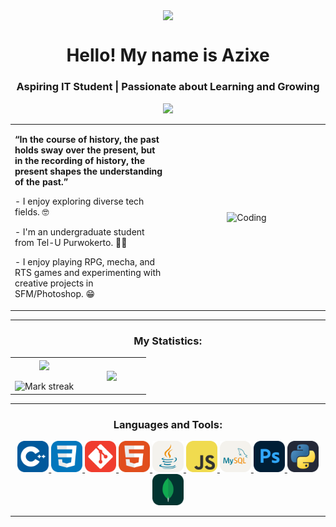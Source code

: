 <p align="center"><picture align="center"><img align="center" src = "https://github.com/7oSkaaa/7oSkaaa/blob/main/Images/about_me.gif?raw=true" width = 50px></picture></p>
<h1 align="center">Hello! My name is Azixe</h1>
<h3 align="center">Aspiring IT Student | Passionate about Learning and Growing</h3>
<p align="center"> <img src="https://komarev.com/ghpvc/?username=Azixe&label=Profile%20views&color=0e75b6&style=flat"  /> </p>

<table align="center">
<tr border="none">
<td width="50%" align="left">
   <p><b>“In the course of history, the past holds sway over the present, but in the recording of history, the present shapes the understanding of the past.” </b></p>
   <p>- I enjoy exploring diverse tech fields. 🤓</p>
   <p>- I'm an undergraduate student from Tel-U Purwokerto. 👨‍🎓 </p>
   <p>- I enjoy playing RPG, mecha, and RTS games and experimenting with creative projects in SFM/Photoshop. 😁</p>
</td>
<td width="50%" align="center">
   <img align="center" alt="Coding" width="450" src="https://media.tenor.com/cX92mi1p-NYAAAAM/coding-anime.gif">
</td>
</tr>
</table>


---

<h3 align="center">My Statistics:</h3>
<p align="center">
<table align="center">
<tr border="none">
<td width="50%" align="center">
  
  <img  align="center"  src="https://github-readme-stats.vercel.app/api?username=Azixe&theme=dark&show_icons=true&count_private=true" />
  <br></br>
  <img  title="🔥 Get streak stats for your profile at git.io/streak-stats" alt="Mark streak" src="https://github-readme-streak-stats.herokuapp.com/?user=Azixe&theme=dark&hide_border=false" /> 
</td>
<td width="50%" align="center">

  <img  align="center"  src="https://github-readme-stats.anuraghazra1.vercel.app/api/top-langs/?username=Azixe&theme=dark&hide_border=false&no-bg=true&no-frame=true&langs_count=10"/>
  
  </td>
</tr>
</table>

---

<h3 align="center">Languages and Tools:</h3>
<p align="center">
   <a href="https://www.w3schools.com/cpp/" target="_blank" rel="noreferrer">
      <img src="https://github.com/tandpfun/skill-icons/blob/main/icons/CPP.svg" alt="cplusplus" width="50" height="50"/>
   </a>
   <a href="https://www.w3schools.com/css/" target="_blank" rel="noreferrer">
      <img src="https://github.com/tandpfun/skill-icons/blob/main/icons/CSS.svg" alt="css3" width="50" height="50"/>
   </a>
   <a href="https://git-scm.com/" target="_blank" rel="noreferrer">
      <img src="https://github.com/tandpfun/skill-icons/blob/main/icons/Git.svg" alt="git" width="50" height="50"/>
   </a>
   <a href="https://www.w3.org/html/" target="_blank" rel="noreferrer">
      <img src="https://github.com/tandpfun/skill-icons/blob/main/icons/HTML.svg" alt="html5" width="50" height="50"/>
   </a>
   <a href="https://www.java.com" target="_blank" rel="noreferrer">
      <img src="https://github.com/tandpfun/skill-icons/blob/main/icons/Java-Light.svg" alt="java" width="50" height="50"/>
   </a>
   <a href="https://developer.mozilla.org/en-US/docs/Web/JavaScript" target="_blank" rel="noreferrer">
      <img src="https://github.com/tandpfun/skill-icons/blob/main/icons/JavaScript.svg" alt="javascript" width="50" height="50"/>
   </a>
   <a href="https://www.mysql.com/" target="_blank" rel="noreferrer">
      <img src="https://github.com/tandpfun/skill-icons/blob/main/icons/MySQL-Light.svg" alt="mysql" width="50" height="50"/>
   </a>
   <a href="https://www.photoshop.com/en" target="_blank" rel="noreferrer">
      <img src="https://github.com/tandpfun/skill-icons/blob/main/icons/Photoshop.svg" alt="photoshop" width="50" height="50"/>
   </a>
   <a href="https://www.python.org/" target="_blank" rel="noreferrer">
      <img src="https://github.com/tandpfun/skill-icons/blob/main/icons/Python-Dark.svg" alt="python" width="50" height="50"/>
   </a>
   <a href="https://www.mongodb.com/" target="_blank" rel="noreferrer">
      <img src="https://github.com/tandpfun/skill-icons/blob/main/icons/MongoDB.svg" alt="mongodb" width="50" height="50"/>
   </a>
</p>


---


